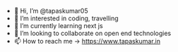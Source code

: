 - 👋 Hi, I’m @tapaskumar05
- 👀 I’m interested in coding, travelling
- 🌱 I’m currently learning next js
- 💞️ I’m looking to collaborate on open end technologies
- 📫 How to reach me -> https://www.tapaskumar.in

<!---
tapaskumar05/tapaskumar05 is a ✨ special ✨ repository because its `README.md` (this file) appears on your GitHub profile.
You can click the Preview link to take a look at your changes.
--->
